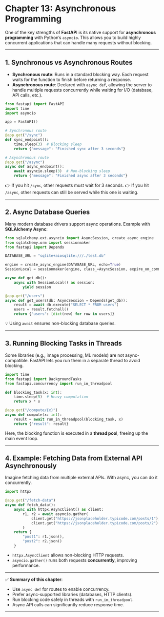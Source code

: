 # Chapter 13: Asynchronous Programming

One of the key strengths of **FastAPI** is its native support for **asynchronous programming** with Python’s `asyncio`. This allows you to build highly concurrent applications that can handle many requests without blocking.

---

## 1. Synchronous vs Asynchronous Routes

* **Synchronous route**: Runs in a standard blocking way. Each request waits for the function to finish before returning a response.
* **Asynchronous route**: Declared with `async def`, allowing the server to handle multiple requests concurrently while waiting for I/O (database, API calls, etc.).

```python
from fastapi import FastAPI
import time
import asyncio

app = FastAPI()

# Synchronous route
@app.get("/sync")
def sync_endpoint():
    time.sleep(3)  # Blocking sleep
    return {"message": "Finished sync after 3 seconds"}

# Asynchronous route
@app.get("/async")
async def async_endpoint():
    await asyncio.sleep(3)  # Non-blocking sleep
    return {"message": "Finished async after 3 seconds"}
```

👉 If you hit `/sync`, other requests must wait for 3 seconds.
👉 If you hit `/async`, other requests can still be served while this one is waiting.

---

## 2. Async Database Queries

Many modern database drivers support async operations. Example with **SQLAlchemy Async**:

```python
from sqlalchemy.ext.asyncio import AsyncSession, create_async_engine
from sqlalchemy.orm import sessionmaker
from fastapi import Depends

DATABASE_URL = "sqlite+aiosqlite:///./test.db"

engine = create_async_engine(DATABASE_URL, echo=True)
SessionLocal = sessionmaker(engine, class_=AsyncSession, expire_on_commit=False)

async def get_db():
    async with SessionLocal() as session:
        yield session

@app.get("/users")
async def get_users(db: AsyncSession = Depends(get_db)):
    result = await db.execute("SELECT * FROM users")
    users = result.fetchall()
    return {"users": [dict(row) for row in users]}
```

💡 Using `await` ensures non-blocking database queries.

---

## 3. Running Blocking Tasks in Threads

Some libraries (e.g., image processing, ML models) are not async-compatible. FastAPI lets you run them in a separate thread to avoid blocking.

```python
import time
from fastapi import BackgroundTasks
from fastapi.concurrency import run_in_threadpool

def blocking_task(x: int):
    time.sleep(5)  # Heavy computation
    return x * x

@app.get("/compute/{x}")
async def compute(x: int):
    result = await run_in_threadpool(blocking_task, x)
    return {"result": result}
```

Here, the blocking function is executed in a **thread pool**, freeing up the main event loop.

---

## 4. Example: Fetching Data from External API Asynchronously

Imagine fetching data from multiple external APIs. With async, you can do it concurrently.

```python
import httpx

@app.get("/fetch-data")
async def fetch_data():
    async with httpx.AsyncClient() as client:
        r1, r2 = await asyncio.gather(
            client.get("https://jsonplaceholder.typicode.com/posts/1"),
            client.get("https://jsonplaceholder.typicode.com/posts/2")
        )
    return {
        "post1": r1.json(),
        "post2": r2.json()
    }
```

* `httpx.AsyncClient` allows non-blocking HTTP requests.
* `asyncio.gather()` runs both requests **concurrently**, improving performance.

---

✅ **Summary of this chapter**:

* Use `async def` for routes to enable concurrency.
* Prefer async-supported libraries (databases, HTTP clients).
* Run blocking code safely in threads with `run_in_threadpool`.
* Async API calls can significantly reduce response time.

---
